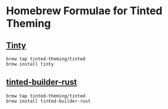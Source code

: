 # Homebrew Formulae for Tinted Theming

## [Tinty]

```shell
brew tap tinted-theming/tinted
brew install tinty
```

## [tinted-builder-rust]

```shell
brew tap tinted-theming/tinted
brew install tinted-builder-rust
```

[Tinty]: https://github.com/tinted-theming/tinty
[tinted-builder-rust]: https://github.com/tinted-theming/tinted-builder-rust
